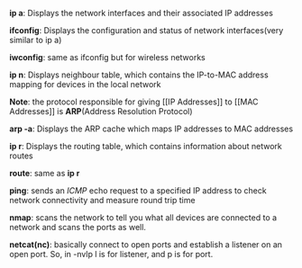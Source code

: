 **ip a**: Displays the network interfaces and their associated IP addresses

**ifconfig**: Displays the configuration and status of network interfaces(very similar to ip a)

**iwconfig**: same as ifconfig but for wireless networks

**ip n**: Displays neighbour table, which contains the IP-to-MAC address mapping for devices in the local network

**Note**: the protocol responsible for giving [[IP Addresses]] to [[MAC Addresses]] is **ARP**(Address Resolution Protocol) 

**arp -a**: Displays the ARP cache which maps IP addresses to MAC addresses

**ip r**: Displays the routing table, which contains information about network routes

**route**: same as **ip r**

**ping**: sends an *ICMP* echo request to a specified IP address to check network connectivity and measure round trip time

**nmap**: scans the network to tell you what all devices are connected to a network and scans the ports as well.

**netcat(nc)**: basically connect to open ports and establish a listener on an open port. So, in -nvlp l is for listener, and p is for port.